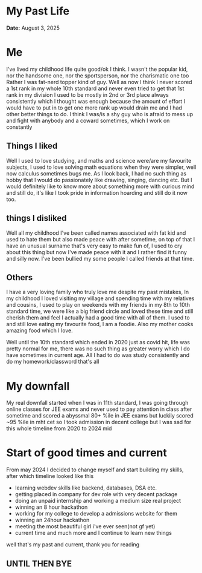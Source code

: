 # My Past Life

**Date:** August 3, 2025

# Me
I've lived my childhood life quite good/ok I think.
I wasn't the popular kid, nor the handsome one, nor the sportsperson, nor the charismatic one too
Rather I was fat-nerd topper kind of guy. Well as now I think I never scored a 1st rank in my whole 10th standard and never even tried to get that 1st rank in my division I used to be mostly in 2nd or 3rd place always consistently which I thought was enough because the amount of effort I would have to put in to get one more rank up would drain me and I had other better things to do. I think I was/is a shy guy who is afraid to mess up and fight with anybody and a coward sometimes, which I work on constantly

## Things I liked
Well I used to love studying, and maths and science were/are my favourite subjects, I used to love solving math equations when they were simpler, well now calculus sometimes bugs me. As I look back, I had no such thing as hobby that I would do passionately like drawing, singing, dancing etc. But I would definitely like to know more about something more with curious mind and still do, it's like I took pride in information hoarding and still do it now too.

## things I disliked
Well all my childhood I've been called names associated with fat kid and used to hate them but also made peace with after sometime, on top of that I have an unusual surname that's very easy to make fun of, I used to cry about this thing but now I've made peace with it and I rather find it funny and silly now. I've been bullied my some people I called friends at that time. 

## Others
I have a very loving family who truly love me despite my past mistakes, In my childhood I loved visiting my village and spending time with my relatives and cousins, I used to play on weekends with my friends in my 8th to 10th standard time, we were like a big friend circle and loved these time and still cherish them and feel I actually had a good time with all of them. I used to and still love eating my favourite food, I am a foodie. Also my mother cooks amazing food which I love.

Well until the 10th standard which ended in 2020 just as covid hit, life was pretty normal for me, there was no such thing as greater worry which I do have sometimes in current age. All I had to do was study consistently and do my homework/classword that's all

# My downfall
My real downfall started when I was in 11th standard, I was going through online classes for JEE exams and never used to pay attention in class after sometime and scored a abyssmal 80+ %ile in JEE exams but luckily scored ~95 %ile in mht cet so I took admission in decent college but I was sad for this whole timeline from 2020 to 2024 mid

# Start of good times and current
From may 2024 I decided to change myself and start building my skills, after which timeline looked like this
- learning webdev skills like backend, databases, DSA etc.
- getting placed in company for dev role with very decent package
- doing an unpaid internship and working a medium size real project
- winning an 8 hour hackathon
- working for my college to develop a admissions website for them
- winning an 24hour hackathon
- meeting the most beautiful girl i've ever seen(not gf yet)
- current time and much more and I continue to learn new things

well that's my past and current, 
thank you for reading
## UNTIL THEN BYE